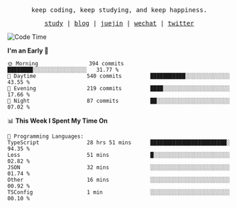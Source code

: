 <p align="center">
  <samp>
    <span>keep coding, keep studying, and keep happiness.</span>
  </samp>
</p>

<p align="center">
  <samp>
    <a href="https://github.com/ouduidui/fe-study">study</a> |
    <a href="https://deweyou.me">blog</a>  |
    <a href="https://juejin.cn/user/4309700183594366">juejin</a> |
    <a href="https://user-images.githubusercontent.com/54696834/165071004-6509e3f2-90c3-448c-9d92-3da42b0c2021.jpeg">wechat</a> |
    <a href="https://twitter.com/ouduidui">twitter</a>
  </samp>
</p>

<!--START_SECTION:waka-->
![Code Time](http://img.shields.io/badge/Code%20Time-4%2C091%20hrs%2031%20mins-blue)

**I'm an Early 🐤** 

```text
🌞 Morning                394 commits         ████████░░░░░░░░░░░░░░░░░   31.77 % 
🌆 Daytime                540 commits         ███████████░░░░░░░░░░░░░░   43.55 % 
🌃 Evening                219 commits         ████░░░░░░░░░░░░░░░░░░░░░   17.66 % 
🌙 Night                  87 commits          ██░░░░░░░░░░░░░░░░░░░░░░░   07.02 % 
```


📊 **This Week I Spent My Time On** 

```text
💬 Programming Languages: 
TypeScript               28 hrs 51 mins      ████████████████████████░   94.35 % 
Less                     51 mins             █░░░░░░░░░░░░░░░░░░░░░░░░   02.82 % 
JSON                     32 mins             ░░░░░░░░░░░░░░░░░░░░░░░░░   01.74 % 
Other                    16 mins             ░░░░░░░░░░░░░░░░░░░░░░░░░   00.92 % 
TSConfig                 1 min               ░░░░░░░░░░░░░░░░░░░░░░░░░   00.10 % 
```


<!--END_SECTION:waka-->
